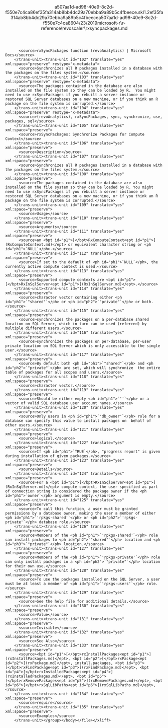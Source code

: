<?xml version="1.0"?><xliff version="1.2" xmlns="urn:oasis:names:tc:xliff:document:1.2" xmlns:xsi="http://www.w3.org/2001/XMLSchema-instance" xsi:schemaLocation="urn:oasis:names:tc:xliff:document:1.2 xliff-core-1.2-transitional.xsd"><file datatype="xml" original="rxsyncpackages.md" source-language="en-US" target-language="en-US"><header><tool tool-id="mdxliff" tool-name="mdxliff" tool-version="1.0-1931010" tool-company="Microsoft" /><xliffext:skl_file_name xmlns:xliffext="urn:microsoft:content:schema:xliffextensions">a507aa1d-ad98-40e9-8c2d-f550e7c4ca86ef35fa314ab8bb4dc29a70ebba9a89b5c4fbeece.skl</xliffext:skl_file_name><xliffext:version xmlns:xliffext="urn:microsoft:content:schema:xliffextensions">1.2</xliffext:version><xliffext:ms.openlocfilehash xmlns:xliffext="urn:microsoft:content:schema:xliffextensions">ef35fa314ab8bb4dc29a70ebba9a89b5c4fbeece</xliffext:ms.openlocfilehash><xliffext:ms.sourcegitcommit xmlns:xliffext="urn:microsoft:content:schema:xliffextensions">a507aa1d-ad98-40e9-8c2d-f550e7c4ca86</xliffext:ms.sourcegitcommit><xliffext:ms.lasthandoff xmlns:xliffext="urn:microsoft:content:schema:xliffextensions">04/23/2019</xliffext:ms.lasthandoff><xliffext:ms.openlocfilepath xmlns:xliffext="urn:microsoft:content:schema:xliffextensions">microsoft-r\r-reference\revoscaler\rxsyncpackages.md</xliffext:ms.openlocfilepath></header><body><group id="content" extype="content"><trans-unit id="101" translate="yes" xml:space="preserve" restype="x-metadata">
          <source>rxSyncPackages function (revoAnalytics) | Microsoft Docs</source>
        </trans-unit><trans-unit id="102" translate="yes" xml:space="preserve" restype="x-metadata">
          <source>Synchronizes all R packages installed in a database with the packages on the files system.</source>
        </trans-unit><trans-unit id="103" translate="yes" xml:space="preserve" restype="x-metadata">
          <source>The packages contained in the database are also installed on the file system so they can be loaded by R.  You might need to use rxSyncPackages if you rebuilt a server instance or restored SQL Server databases on a new machine, or if you think an R package on the file system is corrupted.</source>
        </trans-unit><trans-unit id="104" translate="yes" xml:space="preserve" restype="x-metadata">
          <source>(revoAnalytics), rxSyncPackages, sync, synchronize, use, packages, sql</source>
        </trans-unit><trans-unit id="105" translate="yes" xml:space="preserve">
          <source>rxSyncPackages: Synchronize Packages for Compute Context</source>
        </trans-unit><trans-unit id="106" translate="yes" xml:space="preserve">
          <source>Description</source>
        </trans-unit><trans-unit id="107" translate="yes" xml:space="preserve">
          <source>Synchronizes all R packages installed in a database with the packages on the files system.</source>
        </trans-unit><trans-unit id="108" translate="yes" xml:space="preserve">
          <source>The packages contained in the database are also installed on the file system so they can be loaded by R. You might need to use rxSyncPackages if you rebuilt a server instance or restored SQL Server databases on a new machine, or if you think an R package on the file system is corrupted.</source>
        </trans-unit><trans-unit id="109" translate="yes" xml:space="preserve">
          <source>Usage</source>
        </trans-unit><trans-unit id="110" translate="yes" xml:space="preserve">
          <source>Arguments</source>
        </trans-unit><trans-unit id="111" translate="yes" xml:space="preserve">
          <source>an <bpt id="p1">[</bpt>RxComputeContext<ept id="p1">](RxComputeContext.md)</ept> or equivalent character string or <ph id="ph1">`NULL`</ph>.</source>
        </trans-unit><trans-unit id="112" translate="yes" xml:space="preserve">
          <source>If set to the default of <ph id="ph1">`NULL`</ph>, the currently active compute context is used.</source>
        </trans-unit><trans-unit id="113" translate="yes" xml:space="preserve">
          <source>Supported compute contexts are <bpt id="p1">[</bpt>RxInSqlServer<ept id="p1">](RxInSqlServer.md)</ept>.</source>
        </trans-unit><trans-unit id="114" translate="yes" xml:space="preserve">
          <source>character vector containing either <ph id="ph1">`"shared"`</ph> or <ph id="ph2">`"private"`</ph> or both.</source>
        </trans-unit><trans-unit id="115" translate="yes" xml:space="preserve">
          <source>synchronizes the packages on a per-database shared location on SQL Server, which in turn can be used (referred) by multiple different users.</source>
        </trans-unit><trans-unit id="116" translate="yes" xml:space="preserve">
          <source>synchronizes the packages on per-database, per-user private location on SQL Server which is only accessible to the single user.</source>
        </trans-unit><trans-unit id="117" translate="yes" xml:space="preserve">
          <source>By default both <ph id="ph1">`"shared"`</ph> and <ph id="ph2">`"private"`</ph> are set, which will synchronize  the entire table of packages for all scopes and users.</source>
        </trans-unit><trans-unit id="118" translate="yes" xml:space="preserve">
          <source>character vector.</source>
        </trans-unit><trans-unit id="119" translate="yes" xml:space="preserve">
          <source>Should be either empty <ph id="ph1">`''`</ph> or a vector of valid SQL database user account names.</source>
        </trans-unit><trans-unit id="120" translate="yes" xml:space="preserve">
          <source>Only users in <ph id="ph1">`'db_owner'`</ph> role for a database can specify this value to install packages on  behalf of other users.</source>
        </trans-unit><trans-unit id="121" translate="yes" xml:space="preserve">
          <source>logical.</source>
        </trans-unit><trans-unit id="122" translate="yes" xml:space="preserve">
          <source>If <ph id="ph1">`TRUE`</ph>, "progress report" is given during installation of given packages.</source>
        </trans-unit><trans-unit id="123" translate="yes" xml:space="preserve">
          <source>Details</source>
        </trans-unit><trans-unit id="124" translate="yes" xml:space="preserve">
          <source>For a <bpt id="p1">[</bpt>RxInSqlServer<ept id="p1">](RxInSqlServer.md)</ept> compute context, the user specified as part of connection string is considered the package owner if the <ph id="ph1">`owner`</ph> argument is empty.</source>
        </trans-unit><trans-unit id="125" translate="yes" xml:space="preserve">
          <source>To call this function, a user must be granted permissions by a database owner, making the user a member of either <ph id="ph1">`'rpkgs-shared'`</ph> or <ph id="ph2">`'rpkgs-private'`</ph> database role.</source>
        </trans-unit><trans-unit id="126" translate="yes" xml:space="preserve">
          <source>Members of the <ph id="ph1">`'rpkgs-shared'`</ph> role can install packages to <ph id="ph2">`"shared"`</ph> location and <ph id="ph3">`"private"`</ph> location.</source>
        </trans-unit><trans-unit id="127" translate="yes" xml:space="preserve">
          <source>Members of the <ph id="ph1">`'rpkgs-private'`</ph> role can only install packages in a <ph id="ph2">`"private"`</ph> location for their own use.</source>
        </trans-unit><trans-unit id="128" translate="yes" xml:space="preserve">
          <source>To use the packages installed on the SQL Server, a user must be at least a member of <ph id="ph1">`'rpkgs-users'`</ph> role.</source>
        </trans-unit><trans-unit id="129" translate="yes" xml:space="preserve">
          <source>See the help file for additional details.</source>
        </trans-unit><trans-unit id="130" translate="yes" xml:space="preserve">
          <source>Value</source>
        </trans-unit><trans-unit id="131" translate="yes" xml:space="preserve">
          <source>Invisible</source>
        </trans-unit><trans-unit id="132" translate="yes" xml:space="preserve">
          <source>See Also</source>
        </trans-unit><trans-unit id="133" translate="yes" xml:space="preserve">
          <source><bpt id="p1">[</bpt>rxInstallPackages<ept id="p1">](rxInstallPackages.md)</ept>, <bpt id="p2">[</bpt>rxPackage<ept id="p2">](rxPackage.md)</ept>, install.packages, <bpt id="p3">[</bpt>rxFindPackage<ept id="p3">](rxFindPackage.md)</ept>, <bpt id="p4">[</bpt>rxInstalledPackages<ept id="p4">](rxInstalledPackages.md)</ept>, <bpt id="p5">[</bpt>rxRemovePackages<ept id="p5">](rxRemovePackages.md)</ept>, <bpt id="p6">[</bpt>rxSqlLibPaths<ept id="p6">](rxSqlLibPaths.md)</ept>,</source>
        </trans-unit><trans-unit id="134" translate="yes" xml:space="preserve">
          <source>require</source>
        </trans-unit><trans-unit id="135" translate="yes" xml:space="preserve">
          <source>Examples</source>
        </trans-unit></group></body></file></xliff>